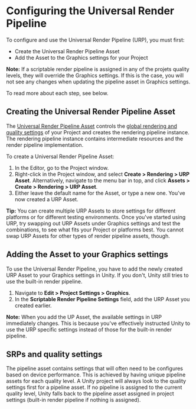 # Configuring the Universal Render Pipeline

To configure and use the Universal Render Pipeline (URP), you must first:

- Create the Universal Render Pipeline Asset
- Add the Asset to the Graphics settings for your Project

**Note:** If a scriptable render pipeline is assigned in any of the projets quality levels, they will override the Graphics settings. If this is the case, you will not see any changes when updating the pipeline asset in Graphics settings.

To read more about each step, see below.

## Creating the Universal Render Pipeline Asset

The [Universal Render Pipeline Asset](universalrp-asset.md) controls the [global rendering and quality settings](universalrp-asset.md) of your Project and creates the rendering pipeline instance. The rendering pipeline instance contains intermediate resources and the render pipeline implementation.

To create a Universal Render Pipeline Asset:

1. In the Editor, go to the Project window.
2. Right-click in the Project window, and select  __Create > Rendering > URP Asset__. Alternatively, navigate to the menu bar in top, and click __Assets > Create > Rendering > URP Asset__.
3. Either leave the default name for the Asset, or type a new one. You've now created a URP Asset.

**Tip:** You can create multiple URP Assets to store settings for different platforms or for different testing environments. Once you've started using URP, try swapping out URP Assets under Graphics settings and test the combinations, to see what fits your Project or platforms best. You cannot swap URP Assets for other types of render pipeline assets, though.



## Adding the Asset to your Graphics settings

To use the Universal Render Pipeline, you have to add the newly created URP Asset to your Graphics settings in Unity. If you don't, Unity still tries to use the built-in render pipeline.

1. Navigate to __Edit > Project Settings > Graphics__.
2. In the __Scriptable Render Pipeline Settings__ field, add the URP Asset you created earlier.

**Note:** When you add the UP Asset, the available settings in URP immediately changes. This is because you've effectively instructed Unity to use the URP specific settings instead of those for the built-in render pipeline.


## SRPs and quality settings
The pipeline asset contains settings that will often need to be configures based on device performance. This is achieved by having unique pipeline assets for each quality level. A Unity project will always look to the quality settings first for a pipeline asset. If no pipeline is assigned to the current quality level, Unity falls back to the pipeline asset assigned in project settings (built-in render pipeline if nothing is assigned).
